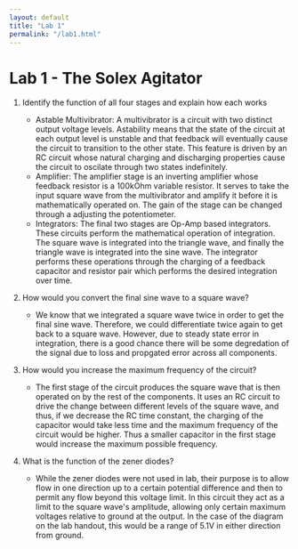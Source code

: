 ```yaml
---
layout: default
title: "Lab 1"
permalink: "/lab1.html"
---
```


Lab 1 - The Solex Agitator
==========================

1. Identify the function of all four stages and explain how each works
    - Astable Multivibrator: A multivibrator is a circuit with two distinct output voltage levels. Astability means that the state of the circuit at each output level is unstable and that feedback will eventually cause the circuit to transition to the other state. This feature is driven by an RC circuit whose natural charging and discharging properties cause the circuit to oscilate through two states indefinitely. 
    - Amplifier:
	The amplifier stage is an inverting amplifier whose feedback resistor is a 100kOhm variable resistor. It serves to take the input square wave from the multivibrator and amplify it before it is mathematically operated on. The gain of the stage can be changed through a adjusting the potentiometer. 
    - Integrators: 
	The final two stages are Op-Amp based integrators. These circuits perform the mathematical operation of integration. The square wave is integrated into the triangle wave, and finally the triangle wave is integrated into the sine wave. The integrator performs these operations through the charging of a feedback capacitor and resistor pair which performs the desired integration over time. 


2. How would you convert the final sine wave to a square wave? 
    - We know that we integrated a square wave twice in order to get the final sine wave. Therefore, we could differentiate twice again to get back to a square wave. However, due to steady state error in integration, there is a good chance there will be some degredation of the signal due to loss and propgated error across all components. 

3. How would you increase the maximum frequency of the circuit? 
    - The first stage of the circuit produces the square wave that is then operated on by the rest of the components. It uses an RC circuit to drive the change between different levels of the square wave, and thus, if we decrease the RC time constant, the charging of the capacitor would take less time and the maximum frequency of the circuit would be higher. Thus a smaller capacitor in the first stage would increase the maximum possible frequency.

4. What is the function of the zener diodes? 
    - While the zener diodes were not used in lab, their purpose is to allow flow in one direction up to a certain potential difference and then to permit any flow beyond this voltage limit. In this circuit they act as a limit to the square wave's amplitude, allowing only certain maximum voltages relative to ground at the output. In the case of the diagram on the lab handout, this would be a range of 5.1V in either direction from ground. 
